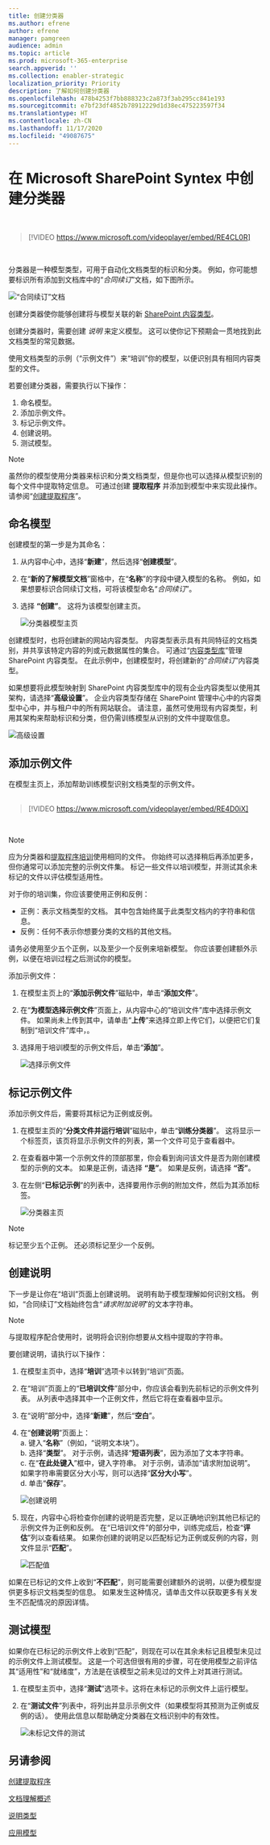 ```yaml
---
title: 创建分类器
ms.author: efrene
author: efrene
manager: pamgreen
audience: admin
ms.topic: article
ms.prod: microsoft-365-enterprise
search.appverid: ''
ms.collection: enabler-strategic
localization_priority: Priority
description: 了解如何创建分类器
ms.openlocfilehash: 478b4253f7bb888323c2a873f3ab295cc841e193
ms.sourcegitcommit: e7bf23df4852b78912229d1d38ec475223597f34
ms.translationtype: HT
ms.contentlocale: zh-CN
ms.lasthandoff: 11/17/2020
ms.locfileid: "49087675"
---
```

# <a name="create-a-classifier-in-microsoft-sharepoint-syntex"></a>在 Microsoft SharePoint Syntex 中创建分类器


</br>

> [!VIDEO https://www.microsoft.com/videoplayer/embed/RE4CL0R]  

</br>

分类器是一种模型类型，可用于自动化文档类型的标识和分类。 例如，你可能想要标识所有添加到文档库中的“*合同续订*”文档，如下图所示。

![“合同续订”文档](../media/content-understanding/contract-renewal.png)

创建分类器使你能够创建将与模型关联的新 [SharePoint 内容类型](https://docs.microsoft.com/sharepoint/governance/content-type-and-workflow-planning#content-type-overview)。

创建分类器时，需要创建 *说明* 来定义模型。 这可以使你记下预期会一贯地找到此文档类型的常见数据。 

使用文档类型的示例（“示例文件”）来“培训”你的模型，以便识别具有相同内容类型的文件。

若要创建分类器，需要执行以下操作：
1. 命名模型。
2. 添加示例文件。
3. 标记示例文件。
4. 创建说明。
5. 测试模型。

> [!NOTE]
> 虽然你的模型使用分类器来标识和分类文档类型，但是你也可以选择从模型识别的每个文件中提取特定信息。 可通过创建 **提取程序** 并添加到模型中来实现此操作。 请参阅“[创建提取程序](create-an-extractor.md)”。

## <a name="name-your-model"></a>命名模型

创建模型的第一步是为其命名：

1. 从内容中心中，选择“**新建**”，然后选择“**创建模型**”。
2. 在“**新的了解模型文档**”窗格中，在“**名称**”的字段中键入模型的名称。 例如，如果想要标识合同续订文档，可将该模型命名“*合同续订*”。
3. 选择 **“创建”**。 这将为该模型创建主页。</br>

    ![分类器模型主页](../media/content-understanding/model-home.png)

创建模型时，也将创建新的网站内容类型。 内容类型表示具有共同特征的文档类别，并共享该特定内容的列或元数据属性的集合。 可通过“[内容类型库](https://support.microsoft.com/office/create-or-customize-a-site-content-type-27eb6551-9867-4201-a819-620c5658a60f)”管理 SharePoint 内容类型。 在此示例中，创建模型时，将创建新的“*合同续订*”内容类型。

如果想要将此模型映射到 SharePoint 内容类型库中的现有企业内容类型以使用其架构，请选择“**高级设置**”。 企业内容类型存储在 SharePoint 管理中心中的内容类型中心中，并与租户中的所有网站联合。 请注意，虽然可使用现有内容类型，利用其架构来帮助标识和分类，但仍需训练模型从识别的文件中提取信息。</br>

![高级设置](../media/content-understanding/advanced-settings.png)

## <a name="add-your-example-files"></a>添加示例文件

在模型主页上，添加帮助训练模型识别文档类型的示例文件。 </br>
</br>

> [!VIDEO https://www.microsoft.com/videoplayer/embed/RE4D0iX] 

</br>

> [!NOTE]
> 应为分类器和[提取程序培训](create-an-extractor.md)使用相同的文件。 你始终可以选择稍后再添加更多，但你通常可以添加完整的示例文件集。 标记一些文件以培训模型，并测试其余未标记的文件以评估模型适用性。 

对于你的培训集，你应该要使用正例和反例：
- 正例：表示文档类型的文档。 其中包含始终属于此类型文档内的字符串和信息。
- 反例：任何不表示你想要分类的文档的其他文档。 

请务必使用至少五个正例，以及至少一个反例来培新模型。  你应该要创建额外示例，以便在培训过程之后测试你的模型。

添加示例文件：

1. 在模型主页上的“**添加示例文件**”磁贴中，单击“**添加文件**”。
2. 在“**为模型选择示例文件**”页面上，从内容中心的”培训文件”库中选择示例文件。 如果尚未上传到其中，请单击“**上传**”来选择立即上传它们，以便把它们复制到“培训文件”库中，。
3. 选择用于培训模型的示例文件后，单击“**添加**”。

    ![选择示例文件](../media/content-understanding/select-sample.png) 

## <a name="label-your-example-files"></a>标记示例文件

添加示例文件后，需要将其标记为正例或反例。

1. 在模型主页的“**分类文件并运行培训**”磁贴中，单击“**训练分类器**”。
   这将显示一个标签页，该页将显示示例文件的列表，第一个文件可见于查看器中。
2. 在查看器中第一个示例文件的顶部那里，你会看到询问该文件是否为刚创建模型的示例的文本。 如果是正例，请选择 **“是”**。 如果是反例，请选择 **“否”**。
3. 在左侧“**已标记示例**”的列表中，选择要用作示例的附加文件，然后为其添加标签。 

    ![分类器主页](../media/content-understanding/classifier-home-page.png) 


> [!NOTE]
> 标记至少五个正例。 还必须标记至少一个反例。 

## <a name="create-an-explanation"></a>创建说明

下一步是让你在“培训”页面上创建说明。 说明有助于模型理解如何识别文档。 例如，“合同续订”文档始终包含“*请求附加说明*”的文本字符串。

> [!Note]
> 与提取程序配合使用时，说明将会识别你想要从文档中提取的字符串。 

要创建说明，请执行以下操作：

1. 在模型主页中，选择“**培训**”选项卡以转到“培训”页面。
2. 在“培训”页面上的“**已培训文件**”部分中，你应该会看到先前标记的示例文件列表。 从列表中选择其中一个正例文件，然后它将在查看器中显示。
3. 在“说明”部分中，选择“**新建**”，然后“**空白**”。
4. 在“**创建说明**”页面上：</br>
    a. 键入“**名称**”（例如，“说明文本块”）。</br>
    b. 选择“**类型**”。 对于示例，请选择“**短语列表**”，因为添加了文本字符串。</br>
    c. 在“**在此处键入**”框中，键入字符串。 对于示例，请添加“请求附加说明”。 如果字符串需要区分大小写，则可以选择“**区分大小写**”。</br>
    d. 单击“**保存**”。

    ![创建说明](../media/content-understanding/explanation.png) 
    
5. 现在，内容中心将检查你创建的说明是否完整，足以正确地识别其他已标记的示例文件为正例和反例。 在“已培训文件”的部分中，训练完成后，检查“**评估**”列以查看结果。 如果你创建的说明足以匹配标记为正例或反例的内容，则文件显示“**匹配**”。

    ![匹配值](../media/content-understanding/match.png) 

如果在已标记的文件上收到“**不匹配**”，则可能需要创建额外的说明，以便为模型提供更多标识文档类型的信息。 如果发生这种情况，请单击文件以获取更多有关发生不匹配情况的原因详情。

## <a name="test-your-model"></a>测试模型

如果你在已标记的示例文件上收到“匹配”，则现在可以在其余未标记且模型未见过的示例文件上测试模型。  这是一个可选但很有用的步骤，可在使用模型之前评估其“适用性”和“就绪度”，方法是在该模型之前未见过的文件上对其进行测试。

1. 在模型主页中，选择“**测试**”选项卡。这将在未标记的示例文件上运行模型。
2. 在“**测试文件**”列表中，将列出并显示示例文件（如果模型将其预测为正例或反例的话）。 使用此信息以帮助确定分类器在文档识别中的有效性。

    ![未标记文件的测试](../media/content-understanding/test-on-files.png) 

## <a name="see-also"></a>另请参阅
[创建提取程序](create-an-extractor.md)

[文档理解概述](document-understanding-overview.md)

[说明类型](explanation-types-overview.md)

[应用模型](apply-a-model.md) 
